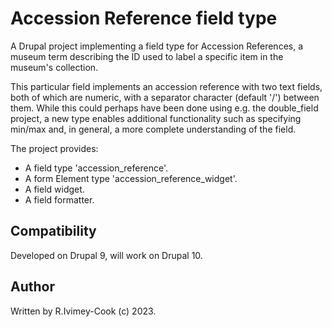 # Accession Reference field type

A Drupal project implementing a field type for Accession References, a museum term describing 
the ID used to label a specific item in the museum's collection.

This particular field implements an accession reference with two text fields, both of which are
numeric, with a separator character (default '/') between them. While this could perhaps have
been done using e.g. the double_field project, a new type enables additional functionality
such as specifying min/max and, in general, a more complete understanding of the field.

The project provides:

- A field type 'accession_reference'.
- A form Element type 'accession_reference_widget'.
- A field widget.
- A field formatter.

## Compatibility
Developed on Drupal 9, will work on Drupal 10.

## Author
Written by R.Ivimey-Cook (c) 2023.
